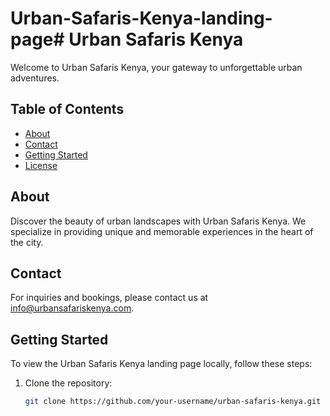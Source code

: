 # Urban-Safaris-Kenya-landing-page# Urban Safaris Kenya

Welcome to Urban Safaris Kenya, your gateway to unforgettable urban adventures.

## Table of Contents

- [About](#about)
- [Contact](#contact)
- [Getting Started](#getting-started)
- [License](#license)

## About

Discover the beauty of urban landscapes with Urban Safaris Kenya. We specialize in providing unique and memorable experiences in the heart of the city.

## Contact

For inquiries and bookings, please contact us at [info@urbansafariskenya.com](mailto:info@urbansafariskenya.com).

## Getting Started

To view the Urban Safaris Kenya landing page locally, follow these steps:

1. Clone the repository:

   ```bash
   git clone https://github.com/your-username/urban-safaris-kenya.git

